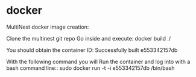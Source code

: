 # docker


MultiNest docker image creation:

Clone the multinest git repo
Go inside and execute:
	docker build ./

You should obtain the container ID:
	Successfully built e553342157db

With the following command you will Run the container and log into with a bash command line::
	sudo docker run -t -i e553342157db /bin/bash 
